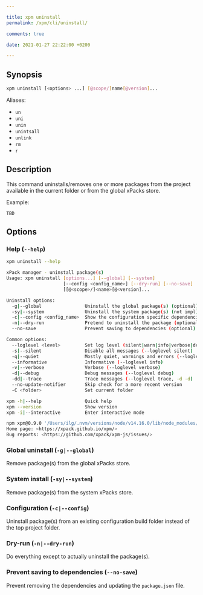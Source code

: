 ```yaml
---

title: xpm uninstall
permalink: /xpm/cli/uninstall/

comments: true

date: 2021-01-27 22:22:00 +0200

---
```


## Synopsis

```sh
xpm uninstall [<options> ...] [@scope/]name[@version]...
```

Aliases:

- `un`
- `uni`
- `unin`
- `unintsall`
- `unlink`
- `rm`
- `r`

## Description

This command uninstalls/removes one or more packages from the project
available in the current folder or from the global xPacks store.

Example:

```console
TBD
```

## Options

### Help (`--help`)

```sh
xpm uninstall --help

xPack manager - uninstall package(s)
Usage: xpm uninstall [options...] [--global] [--system]
                     [--config <config_name>] [--dry-run] [--no-save]
                     [[@<scope>/]<name>[@<version]...

Uninstall options:
  -g|--global                Uninstall the global package(s) (optional)
  -sy|--system               Uninstall the system package(s) (not impl) (optional)
  -c|--config <config_name>  Show the configuration specific dependencies (optional)
  -n|--dry-run               Pretend to uninstall the package (optional)
  --no-save                  Prevent saving to dependencies (optional)

Common options:
  --loglevel <level>         Set log level (silent|warn|info|verbose|debug|trace)
  -s|--silent                Disable all messages (--loglevel silent)
  -q|--quiet                 Mostly quiet, warnings and errors (--loglevel warn)
  --informative              Informative (--loglevel info)
  -v|--verbose               Verbose (--loglevel verbose)
  -d|--debug                 Debug messages (--loglevel debug)
  -dd|--trace                Trace messages (--loglevel trace, -d -d)
  --no-update-notifier       Skip check for a more recent version
  -C <folder>                Set current folder

xpm -h|--help                Quick help
xpm --version                Show version
xpm -i|--interactive         Enter interactive mode

npm xpm@0.9.0 '/Users/ilg/.nvm/versions/node/v14.16.0/lib/node_modules/xpm'
Home page: <https://xpack.github.io/xpm/>
Bug reports: <https://github.com/xpack/xpm-js/issues/>
```

### Global uninstall (`-g|--global`)

Remove package(s) from the global xPacks store.

### System install (`-sy|--system`)

Remove package(s) from the system xPacks store.

### Configuration (`-c|--config`)

Uninstall package(s) from an existing configuration build folder
instead of the top project folder.

### Dry-run (`-n|--dry-run`)

Do everything except to actually uninstall the package(s).

### Prevent saving to dependencies (`--no-save`)

Prevent removing the dependencies and updating the `package.json` file.
